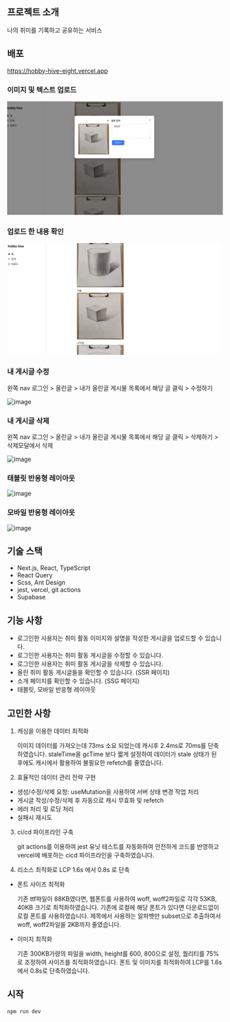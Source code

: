 ## 프로젝트 소개

나의 취미를 기록하고 공유하는 서비스

## 배포

https://hobby-hive-eight.vercel.app

### 이미지 및 텍스트 업로드

![alt text](image-1.png)

### 업로드 한 내용 확인

![alt text](image.png)

### 내 게시글 수정

왼쪽 nav 로그인 > 올린글 > 내가 올린글 게시물 목록에서 해당 글 클릭 > 수정하기

![image](https://github.com/user-attachments/assets/44623995-532d-4ebd-8417-e022875136a2)

### 내 게시글 삭제

왼쪽 nav 로그인 > 올린글 > 내가 올린글 게시물 목록에서 해당 글 클릭 > 삭제하기 > 삭제모달에서 삭제

![image](https://github.com/user-attachments/assets/85d406ff-d401-457f-91c9-fbcdba1a1533)

### 태블릿 반응형 레이아웃

![image](https://github.com/user-attachments/assets/117309c6-94c3-4216-b192-d8724f8509e4)

### 모바일 반응형 레이아웃

![image](https://github.com/user-attachments/assets/78cac494-daee-4d25-9f6c-9fc3e89f613b)

## 기술 스택

- Next.js, React, TypeScript
- React Query
- Scss, Ant Design
- jest, vercel, git actions
- Supabase

## 기능 사항

- 로그인한 사용자는 취미 활동 이미지와 설명을 작성한 게시글을 업로드할 수 있습니다.
- 로그인한 사용자는 취미 활동 게시글을 수정할 수 있습니다.
- 로그인한 사용자는 취미 활동 게시글을 삭제할 수 있습니다.
- 올린 취미 활동 게시글들을 확인할 수 있습니다. (SSR 페이지)
- 소개 페이지를 확인할 수 있습니다. (SSG 페이지)
- 태블릿, 모바일 반응형 레이아웃

## 고민한 사항

1. 캐싱을 이용한 데이터 최적화

   이미지 데이터를 가져오는데 73ms 소요 되었는데 캐시후 2.4ms로 70ms를 단축하였습니다.
   staleTime을 gcTime 보다 짧게 설정하여 데이터가 stale 상태가 된 후에도 캐시에서 활용하여 불필요한 refetch를 줄였습니다.

2. 효율적인 데이터 관리 전략 구현

  - 생성/수정/삭제 요청: useMutation을 사용하여 서버 상태 변경 작업 처리
  - 게시글 작성/수정/삭제 후 자동으로 캐시 무효화 및 refetch
  - 에러 처리 및 로딩 처리
  - 실패시 재시도

3. ci/cd 파이프라인 구축

   git actions를 이용하여 jest 유닛 테스트를 자동화하여 안전하게 코드를 반영하고 vercel에 배포하는 cicd 파이프라인을 구축하였습니다.

4. 리소스 최적화로 LCP 1.6s 에서 0.8s 로 단축

- 폰트 사이즈 최적화

  기존 ttf파일이 88KB였다면, 웹폰트를 사용하여 woff, woff2파일로 각각 53KB, 40KB 크기로 최적화하였습니다.
  기존에 로컬에 해당 폰트가 있다면 다운로드없이 로컬 폰트를 사용하였습니다.
  제목에서 사용하는 알파벳만 subset으로 추출하여서 woff, woff2파일을 2KB까지 줄였습니다.

- 이미지 최적화

  기존 300KB가량의 파일을 width, height를 600, 800으로 설정, 퀄리티를 75%로 조정하여 사이즈를 최적화하였습니다.
  폰트 및 이미지를 최적화하여 LCP를 1.6s에서 0.8s로 단축하였습니다.

## 시작

```bash
npm run dev
```

